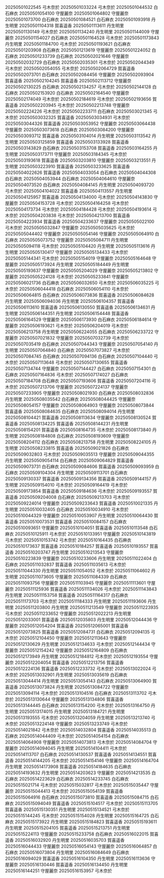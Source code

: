 20250501022545 弓木奈於
20250501033224 弓木奈於
20250501044532 白石麻衣
20250501054100 守屋麗奈
20250501064802 守屋麗奈
20250501073700 白石麻衣
20250501084521 白石麻衣
20250501093918 丹生明里
20250501104318 賀喜遥香
20250501113611 丹生明里
20250501130149 弓木奈於
20250501134240 丹生明里
20250501144009 守屋麗奈
20250501154027 白石麻衣
20250501164528 弓木奈於
20250501173843 丹生明里
20250501184700 弓木奈於
20250501193621 白石麻衣
20250501203908 白石麻衣
20250501213619 守屋麗奈
20250501224052 白石麻衣
20250501233739 白石麻衣
20250502021646 守屋麗奈
20250502032729 白石麻衣
20250502035301 弓木奈於
20250502044349 弓木奈於
20250502054055 弓木奈於
20250502064729 賀喜遥香
20250502073701 白石麻衣
20250502084456 守屋麗奈
20250502093904 賀喜遥香
20250502104245 賀喜遥香
20250502113712 守屋麗奈
20250502130225 白石麻衣
20250502134257 弓木奈於
20250502144128 白石麻衣
20250502153920 白石麻衣
20250502164540 守屋麗奈
20250502174049 弓木奈於
20250502184619 弓木奈於
20250502193656 賀喜遥香
20250502203945 弓木奈於
20250502213748 守屋麗奈
20250502224226 弓木奈於
20250502233711 白石麻衣
20250503021345 弓木奈於
20250503032325 賀喜遥香
20250503034931 弓木奈於
20250503044326 賀喜遥香
20250503053952 守屋麗奈
20250503064438 守屋麗奈
20250503073618 白石麻衣
20250503084200 守屋麗奈
20250503093712 賀喜遥香
20250503104014 丹生明里
20250503113542 丹生明里
20250503125859 賀喜遥香
20250503133928 賀喜遥香
20250503143829 白石麻衣
20250503153708 賀喜遥香
20250503164255 丹生明里
20250503173711 守屋麗奈
20250503184345 弓木奈於
20250503193618 賀喜遥香
20250503203810 守屋麗奈
20250503213551 丹生明里
20250503223910 賀喜遥香
20250503233625 賀喜遥香
20250504022626 賀喜遥香
20250504033054 白石麻衣
20250504044308 白石麻衣
20250504053944 白石麻衣
20250504064610 守屋麗奈
20250504073520 白石麻衣
20250504084145 丹生明里
20250504093720 弓木奈於
20250504104022 賀喜遥香
20250504113557 丹生明里
20250504125957 賀喜遥香
20250504134000 弓木奈於
20250504143830 守屋麗奈
20250504153728 弓木奈於
20250504164258 弓木奈於
20250504173734 弓木奈於
20250504184428 弓木奈於
20250504193614 弓木奈於
20250504203838 弓木奈於
20250504213700 賀喜遥香
20250504223934 賀喜遥香
20250504233637 守屋麗奈
20250505022100 弓木奈於
20250505032847 守屋麗奈
20250505035625 弓木奈於
20250505044402 守屋麗奈
20250505054146 守屋麗奈
20250505064910 白石麻衣
20250505073752 守屋麗奈
20250505084711 丹生明里
20250505094118 弓木奈於
20250505104420 丹生明里
20250505113616 丹生明里
20250505130417 守屋麗奈
20250505134433 弓木奈於
20250505144341 弓木奈於
20250505154019 守屋麗奈
20250505164648 守屋麗奈
20250505173924 丹生明里
20250505184449 丹生明里
20250505193637 守屋麗奈
20250505204029 守屋麗奈
20250505213802 守屋麗奈
20250505224128 弓木奈於
20250505233841 守屋麗奈
20250506021736 白石麻衣
20250506032650 弓木奈於
20250506035225 弓木奈於
20250506044418 白石麻衣
20250506054110 弓木奈於
20250506064815 白石麻衣
20250506073836 賀喜遥香
20250506084628 丹生明里
20250506094036 丹生明里
20250506104357 賀喜遥香
20250506113610 賀喜遥香
20250506130550 賀喜遥香
20250506134631 丹生明里
20250506144351 丹生明里
20250506154448 賀喜遥香
20250506164529 守屋麗奈
20250506173930 白石麻衣
20250506184614 守屋麗奈
20250506193621 弓木奈於
20250506204019 弓木奈於
20250506213758 丹生明里
20250506224055 白石麻衣
20250506233722 守屋麗奈
20250507021832 守屋麗奈
20250507032739 弓木奈於
20250507035419 白石麻衣
20250507044343 守屋麗奈
20250507054140 丹生明里
20250507064840 白石麻衣
20250507073827 弓木奈於
20250507084745 白石麻衣
20250507094136 白石麻衣
20250507104440 弓木奈於
20250507113648 弓木奈於
20250507130655 賀喜遥香
20250507134744 守屋麗奈
20250507144427 白石麻衣
20250507154301 白石麻衣
20250507164836 弓木奈於
20250507174027 白石麻衣
20250507184708 白石麻衣
20250507193606 賀喜遥香
20250507204116 弓木奈於
20250507213706 守屋麗奈
20250507224137 守屋麗奈
20250507233905 守屋麗奈
20250508021930 白石麻衣
20250508032836 丹生明里
20250508035542 白石麻衣
20250508044425 守屋麗奈
20250508054157 守屋麗奈
20250508064903 守屋麗奈
20250508073844 賀喜遥香
20250508084635 白石麻衣
20250508094014 丹生明里
20250508104421 賀喜遥香
20250508113634 守屋麗奈
20250508130524 賀喜遥香
20250508134225 賀喜遥香
20250508144231 丹生明里
20250508154201 賀喜遥香
20250508164735 弓木奈於
20250508173840 丹生明里
20250508184808 白石麻衣
20250508193609 守屋麗奈
20250508204112 白石麻衣
20250508213758 丹生明里
20250508224105 丹生明里
20250508233815 賀喜遥香
20250509021826 白石麻衣
20250509032803 弓木奈於
20250509035513 守屋麗奈
20250509044355 丹生明里
20250509054114 白石麻衣
20250509064829 賀喜遥香
20250509073731 白石麻衣
20250509084606 賀喜遥香
20250509093959 白石麻衣
20250509104304 丹生明里
20250509113701 白石麻衣
20250509130337 賀喜遥香
20250509134356 賀喜遥香
20250509144157 丹生明里
20250509154010 弓木奈於
20250509164419 弓木奈於
20250509173854 賀喜遥香
20250509184636 弓木奈於
20250509193557 賀喜遥香
20250509204008 白石麻衣
20250509213703 弓木奈於
20250509224014 守屋麗奈
20250509233643 賀喜遥香
20250510021335 丹生明里
20250510032405 白石麻衣
20250510034910 弓木奈於
20250510044329 守屋麗奈
20250510053907 丹生明里
20250510064430 賀喜遥香
20250510073531 賀喜遥香
20250510084157 白石麻衣
20250510093651 守屋麗奈
20250510104051 賀喜遥香
20250510113548 白石麻衣
20250510125911 弓木奈於
20250510133951 守屋麗奈
20250510143819 弓木奈於
20250510153742 弓木奈於
20250510164435 白石麻衣
20250510173637 賀喜遥香
20250510184257 賀喜遥香
20250510193557 賀喜遥香
20250510203747 丹生明里
20250510213543 守屋麗奈
20250510223839 守屋麗奈
20250510233606 丹生明里
20250511022404 白石麻衣
20250511032837 賀喜遥香
20250511035613 弓木奈於
20250511044330 丹生明里
20250511054052 弓木奈於
20250511064602 丹生明里
20250511073605 守屋麗奈
20250511084339 白石麻衣
20250511093756 守屋麗奈
20250511103945 守屋麗奈
20250511113601 守屋麗奈
20250511125936 賀喜遥香
20250511134026 弓木奈於
20250511143843 丹生明里
20250511153758 賀喜遥香
20250511164317 白石麻衣
20250511173703 弓木奈於
20250511184333 丹生明里
20250511193606 丹生明里
20250511203800 丹生明里
20250511213549 守屋麗奈
20250511223935 弓木奈於
20250511233652 守屋麗奈
20250512022213 丹生明里
20250512033001 賀喜遥香
20250512035803 丹生明里
20250512044436 守屋麗奈
20250512054204 賀喜遥香
20250512065001 賀喜遥香
20250512073825 賀喜遥香
20250512084731 白石麻衣
20250512094135 弓木奈於
20250512104450 守屋麗奈
20250512113643 守屋麗奈
20250512130629 丹生明里
20250512134633 弓木奈於
20250512144434 守屋麗奈
20250512154242 守屋麗奈
20250512164809 白石麻衣
20250512173949 丹生明里
20250512184812 弓木奈於
20250512193554 守屋麗奈
20250512204054 賀喜遥香
20250512213756 賀喜遥香
20250512224136 賀喜遥香
20250512233732 弓木奈於
20250513022024 弓木奈於
20250513032901 丹生明里
20250513035619 白石麻衣
20250513044414 丹生明里
20250513054143 白石麻衣
20250513064900 賀喜遥香
20250513073824 丹生明里
20250513084722 守屋麗奈
20250513094114 弓木奈於
20250513104516 白石麻衣
20250513113702 弓木奈於
20250513130644 守屋麗奈
20250513134806 賀喜遥香
20250513144445 白石麻衣
20250513154200 弓木奈於
20250513164750 丹生明里
20250513174015 丹生明里
20250513184721 丹生明里
20250513193555 弓木奈於
20250513204059 丹生明里
20250513213740 弓木奈於
20250513224148 守屋麗奈
20250513233749 弓木奈於
20250514021842 弓木奈於
20250514032804 賀喜遥香
20250514035513 白石麻衣
20250514044409 弓木奈於
20250514054154 白石麻衣
20250514064908 守屋麗奈
20250514073813 弓木奈於
20250514084704 守屋麗奈
20250514094045 丹生明里
20250514104411 弓木奈於
20250514113707 白石麻衣
20250514130537 賀喜遥香
20250514134551 賀喜遥香
20250514144205 弓木奈於
20250514154146 守屋麗奈
20250514164704 丹生明里
20250514173908 賀喜遥香
20250514184635 白石麻衣
20250514193632 丹生明里
20250514203623 守屋麗奈
20250514213535 白石麻衣
20250514223629 白石麻衣
20250514233745 白石麻衣
20250515021714 弓木奈於
20250515032817 弓木奈於
20250515035447 守屋麗奈
20250515044413 弓木奈於
20250515054139 賀喜遥香
20250515064916 白石麻衣
20250515073810 賀喜遥香
20250515084715 白石麻衣
20250515094049 賀喜遥香
20250515104517 弓木奈於
20250515113705 賀喜遥香
20250515130351 丹生明里
20250515134521 弓木奈於
20250515144245 弓木奈於
20250515154028 丹生明里
20250515164725 白石麻衣
20250515173922 丹生明里
20250515184823 賀喜遥香
20250515193611 丹生明里
20250515204105 賀喜遥香
20250515213751 丹生明里
20250515224113 守屋麗奈
20250515233758 白石麻衣
20250516022015 賀喜遥香
20250516032920 丹生明里
20250516035703 賀喜遥香
20250516044433 守屋麗奈
20250516054143 守屋麗奈
20250516064857 白石麻衣
20250516073804 丹生明里
20250516084649 白石麻衣
20250516094029 賀喜遥香
20250516104350 丹生明里
20250516113636 守屋麗奈
20250516130446 賀喜遥香
20250516134450 丹生明里
20250516144251 守屋麗奈
20250516153957 弓木奈於
